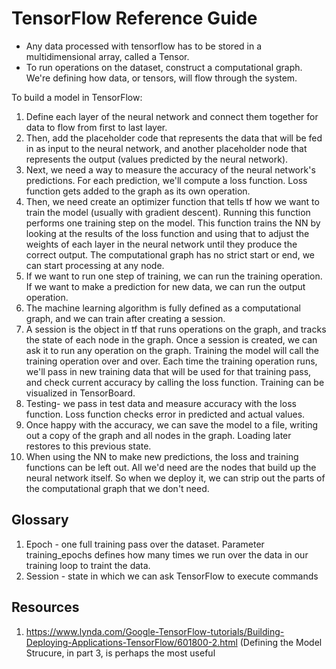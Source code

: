 # TensorFlow Reference Guide 

- Any data processed with tensorflow has to be stored in a multidimensional array, called a Tensor. 
- To run operations on the dataset, construct a computational graph. We're defining how data, or tensors, will flow
through the system. 

To build a model in TensorFlow: 
1. Define each layer of the neural network and connect them together for data to flow from first to last layer. 
2. Then, add the placeholder code that represents the data that will be fed in as input to the neural network, and 
another placeholder node that represents the output (values predicted by the neural network). 
3. Next, we need a way to measure the accuracy of the neural network's predictions. For each prediction, we'll compute 
a loss function. Loss function gets added to the graph as its own operation. 
4. Then, we need create an optimizer function that tells tf how we want to train the model (usually with gradient 
descent). Running this function performs one training step on the model. This function trains the NN by looking at the
results of the loss function and using that to adjust the weights of each layer in the neural network until they 
produce the correct output. The computational graph has no strict start or end, we can start processing at any node. 
5. If we want to run one step of training, we can run the training operation. If we want to make a prediction for new 
data, we can run the output operation. 
6. The machine learning algorithm is fully defined as a computational graph, and we can train after creating a session.
7. A session is the object in tf that runs operations on the graph, and tracks the state of each node in the graph. 
Once a session is created, we can ask it to run any operation on the graph. Training the model will call the training 
operation over and over. Each time the training operation runs, we'll pass in new training data that will be used for 
that training pass, and check current accuracy by calling the loss function. Training can be visualized in TensorBoard.
8. Testing- we pass in test data and measure accuracy with the loss function. Loss function checks error in predicted 
and actual values. 
9. Once happy with the accuracy, we can save the model to a file, writing out a copy of the graph and all nodes in the 
graph. Loading later restores to this previous state. 
10. When using the NN to make new predictions, the loss and training functions can be left out. All we'd need are the 
nodes that build up the neural network itself. So when we deploy it, we can strip out the parts of the computational
graph that we don't need. 









## Glossary
1. Epoch - one full training pass over the dataset. 
Parameter training_epochs defines how many times we run over the data in our training loop to traint the data.
2. Session - state in which we can ask TensorFlow to execute commands 


## Resources
1. https://www.lynda.com/Google-TensorFlow-tutorials/Building-Deploying-Applications-TensorFlow/601800-2.html (Defining the Model Strucure, 
in part 3, is perhaps the most useful 
